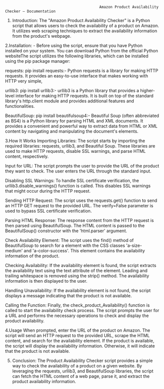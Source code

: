                                                Amazon Product Availability Checker – Documentation

1.	Introduction: The "Amazon Product Availability Checker" is a Python script that allows users to check the availability of a product on Amazon. It utilizes web scraping techniques to extract the availability information from the product's webpage.

2.Installation: - Before using the script, ensure that you have Python installed on your system. You can download Python from the official Python websiteThe script utilizes the following libraries, which can be installed using the pip package manager:

requests: pip install requests:- Python requests is a library for making HTTP requests. It provides an easy-to-use interface that makes working with HTTP very simple,

urllib3: pip install urllib3:- urllib3 is a Python library that provides a higher-level interface for making HTTP requests. It is built on top of the standard library's http.client module and provides additional features and functionalities.

BeautifulSoup: pip install beautifulsoup4:- Beautiful Soup (often abbreviated as BS4) is a Python library for parsing HTML and XML documents. It provides a convenient and powerful way to extract data from HTML or XML content by navigating and manipulating the document's elements.

3.How It Works
Importing Libraries:  The script starts by importing the required libraries: requests, urllib3, and Beautiful Soup. These libraries are used to make HTTP requests, disable SSL warnings, and parse HTML content, respectively.

Input for URL: The script prompts the user to provide the URL of the product they want to check. The user enters the URL through the standard input.

Disabling SSL Warnings: To handle SSL certificate verification, the urllib3.disable_warnings() function is called. This disables SSL warnings that might occur during the HTTP request.

Sending HTTP Request: The script uses the requests.get() function to send an HTTP GET request to the provided URL. The verify=False parameter is used to bypass SSL certificate verification.

Parsing HTML Response: The response content from the HTTP request is then parsed using BeautifulSoup. The HTML content is passed to the BeautifulSoup() constructor with the 'html.parser' argument.


Check Availability Element: The script uses the find() method of BeautifulSoup to search for a <span> element with the CSS classes 'a-size-medium' and 'a-color-success'. This element contains the availability information of the product.

Checking Availability: If the availability element is found, the script extracts the availability text using the text attribute of the element. Leading and trailing whitespace is removed using the strip() method. The availability information is then displayed to the user.

Handling Unavailability: If the availability element is not found, the script displays a message indicating that the product is not available.

Calling the Function: Finally, the check_product_Availability() function is called to start the availability check process. The script prompts the user for a URL and performs the necessary operations to check and display the product availability.

4.Usage
When prompted, enter the URL of the product on Amazon.
The script will send an HTTP request to the provided URL, scrape the HTML content, and search for the availability element.
If the product is available, the script will display the availability information. Otherwise, it will indicate that the product is not available.

5. Conclusion: The Product Availability Checker script provides a simple way to check the availability of a product on a given website. By leveraging the requests, urllib3, and BeautifulSoup libraries, the script can fetch the HTML content of a web page, parse it, and extract the product availability information.






